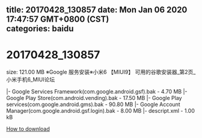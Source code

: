 
title: 20170428_130857
date: Mon Jan 06 2020 17:47:57 GMT+0800 (CST)    
categories: baidu
---

# 20170428_130857
size: 121.00 MB
 ※Google 服务安装※小米6 【MIUI9】 可用的谷歌安装器_第2页_小米手机6_MIUI论坛
 
|- Google Services Framework(com.google.android.gsf).bak - 4.70 MB
|- Google Play Store(com.android.vending).bak - 17.50 MB
|- Google Play services(com.google.android.gms).bak - 90.80 MB
|- Google Account Manager(com.google.android.gsf.login).bak - 8.00 MB
|- descript.xml - 1.00 kB

[How to download](https://bpcam.bemobtrk.com/go/2ceec3aa-1ca2-46d6-b9ff-aaa5c184517c?jno=3967)